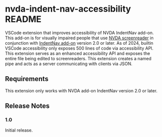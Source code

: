 # nvda-indent-nav-accessibility README

VSCode extension that improves accessibility of NVDA IndentNav add-on.
This add-on is for visually impaired people that use [NVDA screenreader](https://www.nvaccess.org/download/) in conjunction with [IndentNav add-on](https://github.com/mltony/nvda-indent-nav/) version 2.0 or later.
As of 2024, builtin VSCode accessibility only exposes 500 lines of code via accessibility API.
This extension serves as an enhanced accessibility API and exposes the entire file being edited to screenreaders.
This extension creates a named pipe and acts as a server communicating with clients via JSON.

## Requirements

This extension only works with NVDA add-on IndentNav version 2.0 or later.

## Release Notes

### 1.0

Initial release.
